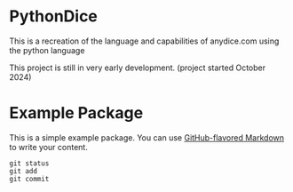 # PythonDice
This is a recreation of the language and capabilities of anydice.com using the python language

This project is still in very early development. (project started October 2024)

# Example Package

This is a simple example package. You can use
[GitHub-flavored Markdown](https://guides.github.com/features/mastering-markdown/)
to write your content.

```
git status
git add
git commit
```